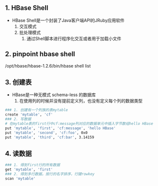 

## 1. HBase Shell

* HBase Shell是一个封装了Java客户端API的JRuby应用软件
    1. 交互模式
    2. 批处理模式
        1. 通过Shell脚本进行程序化交互或者用于加载小文件

## 2. pinpoint hbase shell

/opt/hbase/hbase-1.2.6/bin/hbase shell
list

## 3. 创建表

* HBase是一种无模式 schema-less 的数据库
    1. 在使用列的时候并没有提前定义列，也没有定义每个列的数据类型

```sh
### 1. 创建有一个列族的表mytable
create 'mytable', 'cf'
### 2. 写数据
# 在mytable表的first行中cf:message列对应的数据单元中插入字节数组hello HBase
put 'mytable', 'first', 'cf:message', 'hello HBase'
put 'mytable', 'second', 'cf:foo', 0x0
put 'mytable', 'third', 'cf:bar', 3.14159
```

## 4. 读数据

```sh
### 1. 得到first行的所有数据
get 'mytable', 'first'
### 2. 得到多行数据。按行的名字排序，行键rowkey
scan 'mytable'
```